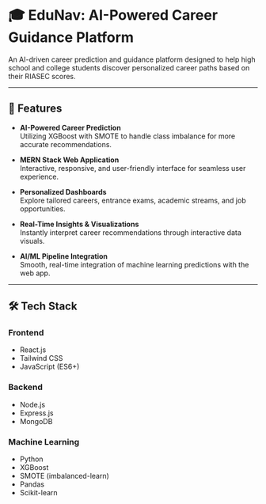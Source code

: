 # 🎓 EduNav: AI-Powered Career Guidance Platform

An AI-driven career prediction and guidance platform designed to help high school and college students discover personalized career paths based on their RIASEC scores.

---

## 🚀 Features

- **AI-Powered Career Prediction**  
  Utilizing XGBoost with SMOTE to handle class imbalance for more accurate recommendations.
  
- **MERN Stack Web Application**  
  Interactive, responsive, and user-friendly interface for seamless user experience.

- **Personalized Dashboards**  
  Explore tailored careers, entrance exams, academic streams, and job opportunities.

- **Real-Time Insights & Visualizations**  
  Instantly interpret career recommendations through interactive data visuals.

- **AI/ML Pipeline Integration**  
  Smooth, real-time integration of machine learning predictions with the web app.

---

## 🛠️ Tech Stack

### Frontend
- React.js  
- Tailwind CSS  
- JavaScript (ES6+)  

### Backend
- Node.js  
- Express.js  
- MongoDB  

### Machine Learning
- Python  
- XGBoost  
- SMOTE (imbalanced-learn)  
- Pandas  
- Scikit-learn  
